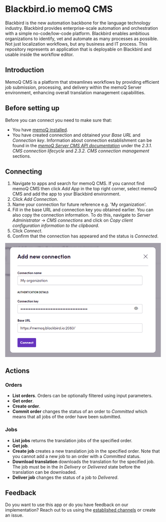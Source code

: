 # Blackbird.io memoQ CMS

Blackbird is the new automation backbone for the language technology industry. Blackbird provides enterprise-scale automation and orchestration with a simple no-code/low-code platform. Blackbird enables ambitious organizations to identify, vet and automate as many processes as possible. Not just localization workflows, but any business and IT process. This repository represents an application that is deployable on Blackbird and usable inside the workflow editor.

## Introduction

<!-- begin docs -->

MemoQ CMS is a platform that streamlines workflows by providing efficient job submission, processing, and delivery within the memoQ Server environment, enhancing overall translation management capabilities.

## Before setting up

Before you can connect you need to make sure that:

- You have [memoQ installed](https://www.memoq.com/downloads).
- You have created connection and obtained your _Base URL_ and _Connection key_. Information about connection establishment can be found in the [_memoQ Server CMS API documentation_](https://docs.memoq.com/current/api-docs/cmsapi/CMS%20Gateway%20REST%20API%20v2.00.pdf?_gl=1*nqna0h*_ga*ODg3NDQ5Njc0LjE3MDExNjIwMjY.*_ga_HHK0YX9VVW*MTcwMTI0MzUxMS4zLjAuMTcwMTI0MzUxMS4wLjAuMA..*_ga_TVK7MSKW78*MTcwMTI0MzUxMS4zLjAuMTcwMTI0MzUyMC4wLjAuMA..*_gcl_au*MTM3Njk1OTc2NC4xNzAxMTYyMDI1#page=13&zoom=100,90,94) under the _2.3.1. CMS connection lifecycle_ and _2.3.2. CMS connection management_ sections.

## Connecting

1. Navigate to apps and search for memoQ CMS. If you cannot find memoQ CMS then click _Add App_ in the top right corner, select memoQ CMS and add the app to your Blackbird environment.
2. Click _Add Connection_.
3. Name your connection for future reference e.g. 'My organization'.
4. Fill in the base URL and connection key you obtained earlier. You can also copy the connection information. To do this, navigate to _Server Administrator_ -> _CMS connections_ and click on _Copy client configuration information to the clipboard_.
5. Click _Connect_.
6. Confirm that the connection has appeared and the status is _Connected_.

![Connecting](image/connecting.png)

## Actions

### Orders 

- **List orders**. Orders can be optionally filtered using input parameters.
- **Get order**.
- **Create order**.
- **Commit order** changes the status of an order to _Committed_ which means that all jobs of the order have been submitted.

### Jobs

- **List jobs** returns the translation jobs of the specified order.
- **Get job**.
- **Create job** creates a new translation job in the specified order. Note that you cannot add a new job to an order with a _Committed_ status.
- **Download translation** downloads the translation for the specified job. The job must be in the _In Delivery_ or _Delivered_ state before the translation can be downloaded.
- **Deliver job** changes the status of a job to _Delivered_.

## Feedback

Do you want to use this app or do you have feedback on our implementation? Reach out to us using the [established channels](https://www.blackbird.io/) or create an issue.

<!-- end docs -->